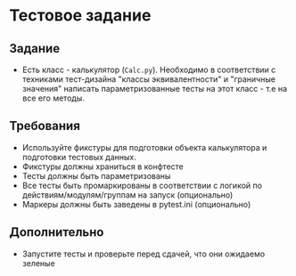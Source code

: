 # Тестовое задание

## Задание
- Есть класс - калькулятор (`Calc.py`). Необходимо в соответствии с техниками тест-дизайна "классы эквивалентности" и "граничные значения" написать параметризованные тесты на этот класс - т.е на все его методы.

## Требования
- Используйте фикстуры для подготовки объекта калькулятора и подготовки тестовых данных. 
- Фикстуры должны храниться в конфтесте
- Тесты должны быть параметризованы
- Все тесты быть промаркированы в соответствии с логикой по действиям/модулям/группам на запуск (опционально)
- Маркеры должны быть заведены в pytest.ini (опционально)

## Дополнительно
- Запустите тесты и проверьте перед сдачей, что они ожидаемо зеленые
